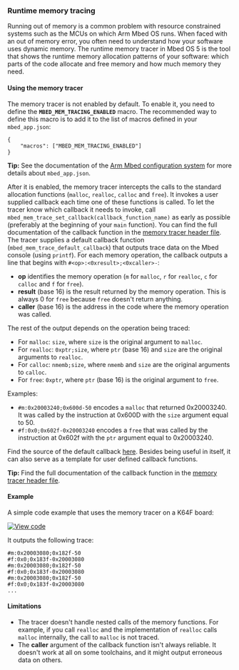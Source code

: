 ### Runtime memory tracing

Running out of memory is a common problem with resource constrained systems such as the MCUs on which Arm Mbed OS runs. When faced with an out of memory error, you often need to understand how your software uses dynamic memory. The runtime memory tracer in Mbed OS 5 is the tool that shows the runtime memory allocation patterns of your software: which parts of the code allocate and free memory and how much memory they need.

#### Using the memory tracer

The memory tracer is not enabled by default. To enable it, you need to define the **`MBED_MEM_TRACING_ENABLED`** macro. The recommended way to define this macro is to add it to the list of macros defined in your `mbed_app.json`:

```
{
    "macros": ["MBED_MEM_TRACING_ENABLED"]
}
```

<span class="tips">**Tip:** See the documentation of the [Arm Mbed configuration system](/docs/v5.9/tools/configuring-tools.html) for more details about `mbed_app.json`. </span>

After it is enabled, the memory tracer intercepts the calls to the standard allocation functions (`malloc`, `realloc`, `calloc` and `free`). It invokes a user supplied callback each time one of these functions is called. To let the tracer know which callback it needs to invoke, call `mbed_mem_trace_set_callback(callback_function_name)` as early as possible (preferably at the beginning of your `main` function). You can find the full documentation of the callback function in the [memory tracer header file](https://github.com/ARMmbed/mbed-os/blob/master/platform/mbed_mem_trace.h#L42). The tracer supplies a default callback function (`mbed_mem_trace_default_callback`) that outputs trace data on the Mbed console (using `printf`). For each memory operation, the callback outputs a line that begins with `#<op>:<0xresult>;<0xcaller>-`:

- **op** identifies the memory operation (`m` for `malloc`, `r` for `realloc`, `c` for `calloc` and `f` for `free`).
- **result** (base 16) is the result returned by the memory operation. This is always 0 for `free` because `free` doesn't return anything.
- **caller** (base 16) is the address in the code where the memory operation was called.

The rest of the output depends on the operation being traced:

- For `malloc`: `size`, where `size` is the original argument to `malloc`.
- For `realloc`: `0xptr;size`, where `ptr` (base 16) and `size` are the original arguments to `realloc`.
- For `calloc`: `nmemb;size`, where `nmemb` and `size` are the original arguments to `calloc`.
- For `free`: `0xptr`, where `ptr` (base 16) is the original argument to `free`.

Examples:

- `#m:0x20003240;0x600d-50` encodes a `malloc` that returned 0x20003240. It was called by the instruction at 0x600D with the `size` argument equal to 50.
- `#f:0x0;0x602f-0x20003240` encodes a `free` that was called by the instruction at 0x602f with the `ptr` argument equal to 0x20003240.

Find the source of the default callback [here](https://github.com/ARMmbed/mbed-os/blob/master/platform/mbed_mem_trace.c#L81). Besides being useful in itself, it can also serve as a template for user defined callback functions.

<span class="tips">**Tip:** Find the full documentation of the callback function in the [memory tracer header file](https://github.com/ARMmbed/mbed-os/blob/master/platform/mbed_mem_trace.h#L42). </span>

#### Example

A simple code example that uses the memory tracer on a K64F board:

[![View code](https://www.mbed.com/embed/?url=https://os.mbed.com/teams/mbed_example/code/memory_tracing_example/)](http://os.mbed.com/teams/mbed_example/code/memory_tracing_example/file/168ab14e6694/main.cpp)

It outputs the following trace:

```
#m:0x20003080;0x182f-50
#f:0x0;0x183f-0x20003080
#m:0x20003080;0x182f-50
#f:0x0;0x183f-0x20003080
#m:0x20003080;0x182f-50
#f:0x0;0x183f-0x20003080
...
```

#### Limitations

- The tracer doesn't handle nested calls of the memory functions. For example, if you call `realloc` and the implementation of `realloc` calls `malloc` internally, the call to `malloc` is not traced.
- The **caller** argument of the callback function isn't always reliable. It doesn't work at all on some toolchains, and it might output erroneous data on others.
